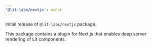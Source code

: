 ```yaml
---
'@lit-labs/nextjs': minor
---
```


Initial release of `@lit-labs/nextjs` package.

This package contains a plugin for Next.js that enables deep server rendering of Lit components.
